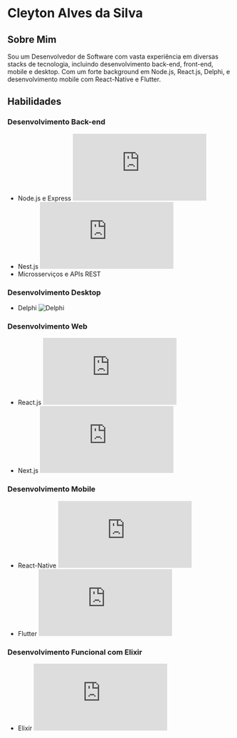 # Cleyton Alves da Silva

## Sobre Mim
Sou um Desenvolvedor de Software com vasta experiência em diversas stacks de tecnologia, incluindo desenvolvimento back-end, front-end, mobile e desktop. Com um forte background em Node.js, React.js, Delphi, e desenvolvimento mobile com React-Native e Flutter.

## Habilidades

### Desenvolvimento Back-end
- Node.js e Express ![Node.js](https://github.com/alexandresanlim/Badges4-README.md-Profile/raw/master/README.md#nodejs)
- Nest.js ![Nest.js](https://github.com/alexandresanlim/Badges4-README.md-Profile/raw/master/README.md#nestjs)
- Microsserviços e APIs REST

### Desenvolvimento Desktop
- Delphi ![Delphi](https://img.shields.io/badge/Delphi-B22222?style=for-the-badge&logo=delphi&logoColor=white)

### Desenvolvimento Web
- React.js ![React.js](https://github.com/alexandresanlim/Badges4-README.md-Profile/raw/master/README.md#react)
- Next.js ![Next.js](https://github.com/alexandresanlim/Badges4-README.md-Profile/raw/master/README.md#nextjs)

### Desenvolvimento Mobile
- React-Native ![React-Native](https://github.com/alexandresanlim/Badges4-README.md-Profile/raw/master/README.md#reactnative)
- Flutter ![Flutter](https://github.com/alexandresanlim/Badges4-README.md-Profile/raw/master/README.md#flutter)

### Desenvolvimento Funcional com Elixir
- Elixir ![Elixir](https://github.com/alexandresanlim/Badges4-README.md-Profile/raw/master/README.md#elixir)
